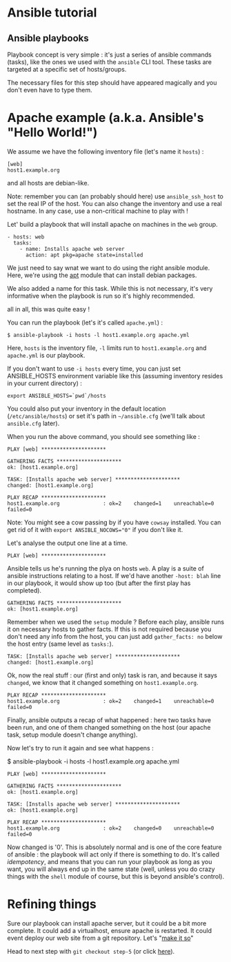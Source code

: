 Ansible tutorial
================

Ansible playbooks
-----------------

Playbook concept is very simple : it's just a series of ansible commands
(tasks), like the ones we used with the `ansible` CLI tool. These tasks are
targeted at a specific set of hosts/groups.

The necessary files for this step should have appeared magically and you don't even 
have to type them.

# Apache example (a.k.a. Ansible's "Hello World!")

We assume we have the following inventory file (let's name it `hosts`) :

    [web]
    host1.example.org

and all hosts are debian-like.

Note: remember you can (an probably should here) use `ansible_ssh_host` to set
the real IP of the host. You can also change the inventory and use a real hostname.
In any case, use a non-critical machine to play with !

Let' build a playbook that will install apache on machines in the `web` group.

    - hosts: web
      tasks:
        - name: Installs apache web server
          action: apt pkg=apache state=installed

We just need to say wnat we want to do using the right ansible module. Here,
we're using the [apt](http://ansible.cc/docs/modules.html#apt) module that
can install debian packages.

We also added a name for this task. While this is not necessary, it's very
informative when the playbook is run so it's highly recommended.

all in all, this was quite easy !

You can run the playbook (let's it's called `apache.yml`) :

    $ ansible-playbook -i hosts -l host1.example.org apache.yml

Here, `hosts` is the inventory file, `-l` limits run to `host1.example.org`
and `apache.yml` is our playbook.

If you don't want to use `-i hosts` every time, you can just set ANSIBLE_HOSTS
environment variable like this (assuming inventory resides in your current
directory) :
    
    export ANSIBLE_HOSTS=`pwd`/hosts

You could also put your inventory in the default location (`/etc/ansible/hosts`) 
or set it's path in `~/ansible.cfg` (we'll talk about `ansible.cfg` later).

When you run the above command, you should see something like :

    PLAY [web] ********************* 

    GATHERING FACTS ********************* 
    ok: [host1.example.org]

    TASK: [Installs apache web server] ********************* 
    changed: [host1.example.org]

    PLAY RECAP ********************* 
    host1.example.org              : ok=2    changed=1    unreachable=0    failed=0    

Note: You might see a cow passing by if you have `cowsay` installed. You can get rid of 
it with `export ANSIBLE_NOCOWS="0"` if you don't like it.

Let's analyse the output one line at a time.

    PLAY [web] ********************* 

Ansible tells us he's running the plya on hosts `web`. A play is a suite of ansible 
instructions relating to a host. If we'd have another `-host: blah` line in our playbook, 
it would show up too (but after the first play has completed).

    GATHERING FACTS ********************* 
    ok: [host1.example.org]

Remember when we used the `setup` module ? Before each play, ansible runs it on necessary 
hosts to gather facts. If this is not required because you don't need any info from 
the host, you can just add `gather_facts: no` below the host entry (same level as 
`tasks:`).

    TASK: [Installs apache web server] ********************* 
    changed: [host1.example.org]

Ok, now the real stuff : our (first and only) task is ran, and because it says
`changed`, we know that it changed something on `host1.example.org`.

    PLAY RECAP ********************* 
    host1.example.org              : ok=2    changed=1    unreachable=0    failed=0 

Finally, ansible outputs a recap of what happened : here two tasks have been run, 
and one of them changed something on the host (our apache task, setup module doesn't 
change anything).

Now let's try to run it again and see what happens :

$ ansible-playbook -i hosts -l host1.example.org apache.yml

    PLAY [web] ********************* 

    GATHERING FACTS ********************* 
    ok: [host1.example.org]

    TASK: [Installs apache web server] ********************* 
    ok: [host1.example.org]

    PLAY RECAP ********************* 
    host1.example.org              : ok=2    changed=0    unreachable=0    failed=0    

Now changed is '0'. This is absolutely normal and is one of the core feature of ansible 
: the playbook will act only if there is something to do. It's called _idempotency_, 
and means that you can run your playbook as long as you want, you will always end 
up in the same state (well, unless you do crazy things with the `shell` module of course, 
but this is beyond ansible's control).

# Refining things

Sure our playbook can install apache server, but it could be a bit more
complete. It could add a virtualhost, ensure apache is restarted. It could
event deploy our web site  from a git repository. Let's "[make it so][]"

Head to next step with `git checkout step-5` (or click
[here](https://github.com/leucos/ansible-tuto/tree/step-5)).

[make it so]: https://www.google.fr/search?q=Michael+DeHaan+%22make+it+so%22 "© Michael DeHaan"
